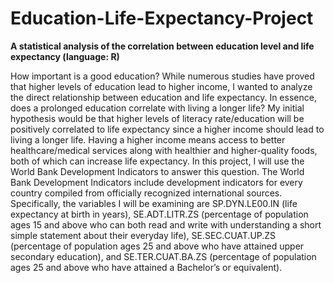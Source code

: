 # Education-Life-Expectancy-Project
**A statistical analysis of the correlation between education level and life expectancy (language: R)**

How important is a good education? While numerous studies have proved that higher levels of education lead to higher income, I wanted to analyze the direct relationship between education and life expectancy. In essence, does a prolonged education correlate with living a longer life? My initial hypothesis would be that higher levels of literacy rate/education will be positively correlated to life expectancy since a higher income should lead to living a longer life. Having a higher income means access to better healthcare/medical services along with healthier and higher-quality foods, both of which can increase life expectancy. In this project, I will use the World Bank Development Indicators to answer this question. The World Bank Development Indicators include development indicators for every country compiled from officially recognized international sources. Specifically, the variables I will be examining are SP.DYN.LE00.IN (life expectancy at birth in years), SE.ADT.LITR.ZS (percentage of population ages 15 and above who can both read and write with understanding a short simple statement about their everyday life), SE.SEC.CUAT.UP.ZS (percentage of population ages 25 and above who have attained upper secondary education), and SE.TER.CUAT.BA.ZS (percentage of population ages 25 and above who have attained a Bachelor’s or equivalent).
